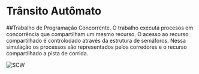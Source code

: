 # Trânsito Autômato
##Trabalho de Programação Concorrente.
O trabalho executa procesos em concorrência que compartilham um mesmo recurso. O acesso ao recurso compartilhado é controlodado através da estrutura de semáforos. Nessa simulação os processos são representados pelos corredores e o recurso compartilhado a pista de corrida. 

![SCW](src/com/nathan/res/img/scw.gif)

